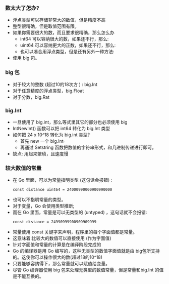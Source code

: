 ### 数太大了怎办?
* 浮点类型可以存储非常大的数值，但是精度不高
* 整型很精确，但是取值范围有限。
* 如果你需要很大的数，而且要求很精确，那么怎么办
    * int64 可以容纳很大的数，如果还不行，那么:
    * uint64 可以容纳更大的正数，如果还不行，那么:
    * 也可以凑合用浮点类型，但是还有另外一种方法:
* 使用 big 包。

### big 包
* 对于较大的整数 (超过10的18次方 ) : big.Int
* 对于任意精度的浮点类型，big.Float
* 对于分数，big.Rat

### big.lnt
* 一旦使用了 big.int，那么等式里其它的部分也必须使用 big
* IntNewInt() 函数可以把 int64 转化为 big.Int 类型
* 如何把 24 x 10^18 转化为 big.int 类型?
    * 首先 new 一个 big.Int·
    * 再通过 Setstring 函数把数值的字符串形式，和几进制传递进行即可。
* 缺点: 用起来繁琐，且速度慢

### 较大数值的常量
* 在 Go 里面，可以为常量指明类型 (这句话会报错) :
    ```
    const distance uint64 = 24000990000900990000
    ```
* 也可以不指明常量的类型。
* 对于变量，Go 会使用类型推断;
* 而在 Go 里面，常量是可以无类型的 (untyped) ，这句话就不会报错:
    ```
    const distance = 24990999900909909999
    ```
* 常量使用 const 关键字来声明，程序里的每个字面值都是常量。
* 这意味着:比较大的数值可以直接使用 (作为字面值)
* 针对字面值和常量的计算是在编译阶段完成的
* Go 的编译器是用 Go 编写的，这种无类型的数值字面值就是由 big包所支持的。这使你可以操作很大的数(超过18的10^18)
* 只要能够容纳得下，那么常量就可以赋值给变量。
* 尽管 Go 编译器使用 big 包来处理无类型的数值常量，但是常量和big.Int 的值是不能互换的。
